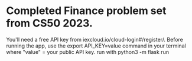 # Completed Finance problem set from CS50 2023.
You'll need a free API key from iexcloud.io/cloud-login#/register/. 
Before running the app, use the export API_KEY=value command in your terminal where "value" = your public API key. 
run with python3 -m flask run

